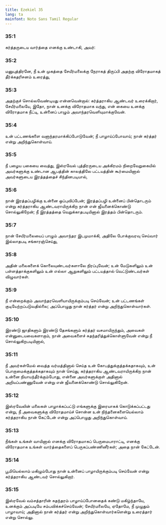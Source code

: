 ```yaml
---
title: Ezekiel 35
lang: ta
mainfont: Noto Sans Tamil Regular
---
```


###  35:1

கர்த்தருடைய வார்த்தை எனக்கு உண்டாகி, அவர்:

###  35:2

மனுபுத்திரனே, நீ உன் முகத்தை சேயீர்மலைக்கு நேராகத் திருப்பி அதற்கு விரோதமாகத் தீர்க்கதரிசனம் உரைத்து,

###  35:3

அதற்குச் சொல்லவேண்டியது என்னவென்றால்: கர்த்தராகிய ஆண்டவர் உரைக்கிறார், சேயீர்மலையே, இதோ, நான் உனக்கு விரோதமாக வந்து, என் கையை உனக்கு விரோதமாக நீட்டி, உன்னைப் பாழும் அவாந்தரவெளியுமாக்குவேன்.

###  35:4

உன் பட்டணங்களை வனாந்தரமாக்கிப்போடுவேன்; நீ பாழாய்ப்போவாய்; நான் கர்த்தர் என்று அறிந்துகொள்வாய்.

###  35:5

நீ பழைய பகையை வைத்து, இஸ்ரவேல் புத்திரருடைய அக்கிரமம் நிறைவேறுகையில் அவர்களுக்கு உண்டான ஆபத்தின் காலத்திலே பட்டயத்தின் கூர்மையினால் அவர்களுடைய இரத்தத்தைச் சிந்தினபடியால்,

###  35:6

நான் இரத்தப்பழிக்கு உன்னை ஒப்புவிப்பேன்; இரத்தப்பழி உன்னைப் பின்தொடரும் என்று கர்த்தராகிய ஆண்டவராயிருக்கிற நான் என் ஜீவனைக்கொண்டு சொல்லுகிறேன்; நீ இரத்தத்தை வெறுக்காதபடியினால் இரத்தம் பின்தொடரும்.

###  35:7

நான் சேயீர்மலையைப் பாழும் அவாந்தர இடமுமாக்கி, அதிலே போக்குவரவு செய்வார் இல்லாதபடி சங்காரஞ்செய்து,

###  35:8

அதின் மலைகளைக் கொலையுண்டவர்களாலே நிரப்புவேன்; உன் மேடுகளிலும் உன் பள்ளத்தாக்குகளிலும் உன் எல்லா ஆறுகளிலும் பட்டயத்தால் வெட்டுண்டவர்கள் விழுவார்கள்.

###  35:9

நீ என்றைக்கும் அவாந்தரவெளியாயிருக்கும்படி செய்வேன்; உன் பட்டணங்கள் குடியேற்றப்படுவதில்லை; அப்பொழுது நான் கர்த்தர் என்று அறிந்துகொள்வார்கள்.

###  35:10

இரண்டு ஜாதிகளும் இரண்டு தேசங்களும் கர்த்தர் வசமாயிருந்தும், அவைகள் என்னுடையவைகளாகும், நான் அவைகளைச் சுதந்தரித்துக்கொள்ளுவேன் என்று நீ சொல்லுகிறபடியினால்,

###  35:11

நீ அவர்கள்மேல் வைத்த வர்மத்தினால் செய்த உன் கோபத்துக்குத்தக்கதாகவும், உன் பொறாமைக்குத்தக்கதாகவும் நான் செய்து, கர்த்தராகிய ஆண்டவராயிருக்கிற நான் உன்னை நியாயந்தீர்க்கும்போது, என்னை அவர்களுக்குள் அதினால் அறியப்பண்ணுவேன் என்று என் ஜீவனைக்கொண்டு சொல்லுகிறேன்.

###  35:12

இஸ்ரவேலின் மலைகள் பாழாக்கப்பட்டு எங்களுக்கு இரையாகக் கொடுக்கப்பட்டது என்று, நீ அவைகளுக்கு விரோதமாய்ச் சொன்ன உன் நிந்தனைகளையெல்லாம் கர்த்தராகிய நான் கேட்டேன் என்று அப்பொழுது அறிந்துகொள்வாய்.

###  35:13

நீங்கள் உங்கள் வாயினால் எனக்கு விரோதமாகப் பெருமைபாராட்டி, எனக்கு விரோதமாக உங்கள் வார்த்தைகளைப் பெருகப்பண்ணினீர்கள்; அதை நான் கேட்டேன்.

###  35:14

பூமியெல்லாம் மகிழும்போது நான் உன்னைப் பாழாயிருக்கும்படி செய்வேன் என்று கர்த்தராகிய ஆண்டவர் சொல்லுகிறார்.

###  35:15

இஸ்ரவேல் வம்சத்தாரின் சுதந்தரம் பாழாய்ப்போனதைக் கண்டு மகிழ்ந்தாயே, உனக்கும் அப்படியே சம்பவிக்கச்செய்வேன்; சேயீர்மலையே, ஏதோமே, நீ முழுதும் பாழாவாய்; அதினால் நான் கர்த்தர் என்று அறிந்துகொள்வார்களென்று உரைத்தார் என்று சொல்லு.

